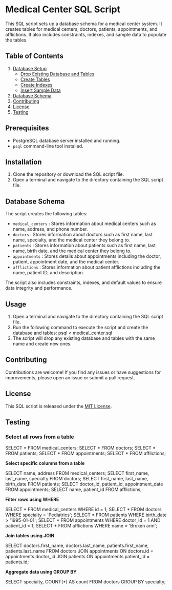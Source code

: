 # Medical Center SQL Script

This SQL script sets up a database schema for a medical center system. It creates tables for medical centers, doctors, patients, appointments, and afflictions. It also includes constraints, indexes, and sample data to populate the tables.

## Table of Contents

1. [Database Setup](#database-setup)
   - [Drop Existing Database and Tables](#drop-existing-database-and-tables)
   - [Create Tables](#create-tables)
   - [Create Indexes](#create-indexes)
   - [Insert Sample Data](#insert-sample-data)
2. [Database Schema](#database-schema)
3. [Contributing](#contributing)
4. [License](#license)
5. [Testing](#testing)

## Prerequisites

- PostgreSQL database server installed and running.
-  `psql`  command-line tool installed.

## Installation

1. Clone the repository or download the SQL script file.
2. Open a terminal and navigate to the directory containing the SQL script file.

## Database Schema

The script creates the following tables:

-  `medical_centers` : Stores information about medical centers such as name, address, and phone number.
-  `doctors` : Stores information about doctors such as first name, last name, specialty, and the medical center they belong to.
-  `patients` : Stores information about patients such as first name, last name, birth date, and the medical center they belong to.
-  `appointments` : Stores details about appointments including the doctor, patient, appointment date, and the medical center.
-  `afflictions` : Stores information about patient afflictions including the name, patient ID, and description.

The script also includes constraints, indexes, and default values to ensure data integrity and performance.

## Usage

1. Open a terminal and navigate to the directory containing the SQL script file.
2. Run the following command to execute the script and create the database and tables:
psql < medical_center.sql
3. The script will drop any existing database and tables with the same name and create new ones.

## Contributing

Contributions are welcome! If you find any issues or have suggestions for improvements, please open an issue or submit a pull request.

## License

This SQL script is released under the [MIT License](LICENSE).

## Testing
### Select all rows from a table

SELECT * FROM medical_centers;
SELECT * FROM doctors;
SELECT * FROM patients;
SELECT * FROM appointments;
SELECT * FROM afflictions;

**Select specific columns from a table**

SELECT name, address FROM medical_centers;
SELECT first_name, last_name, specialty FROM doctors;
SELECT first_name, last_name, birth_date FROM patients;
SELECT doctor_id, patient_id, appointment_date FROM appointments;
SELECT name, patient_id FROM afflictions;

**Filter rows using WHERE**

SELECT * FROM medical_centers WHERE id = 1;
SELECT * FROM doctors WHERE specialty = 'Pediatrics';
SELECT * FROM patients WHERE birth_date > '1995-01-01';
SELECT * FROM appointments WHERE doctor_id = 1 AND patient_id = 1;
SELECT * FROM afflictions WHERE name = 'Broken arm';

**Join tables using JOIN**

SELECT doctors.first_name, doctors.last_name, patients.first_name, patients.last_name
FROM doctors
JOIN appointments ON doctors.id = appointments.doctor_id
JOIN patients ON appointments.patient_id = patients.id;

**Aggregate data using GROUP BY**

SELECT specialty, COUNT(*) AS count
FROM doctors
GROUP BY specialty;